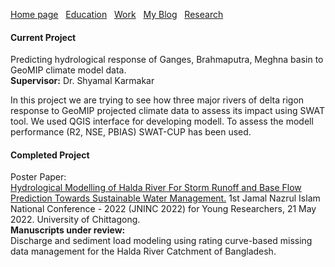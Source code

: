 [Home page](./README.md)&nbsp;&nbsp;&nbsp;[Education](./education.md)&nbsp;&nbsp;&nbsp;[Work](./Work.md)&nbsp;&nbsp;&nbsp;[My Blog](./My_Blog.md)&nbsp;&nbsp;&nbsp;[Research](./research.md)

#### Current Project
Predicting hydrological response of Ganges, Brahmaputra, Meghna basin to GeoMIP climate model data.  
**Supervisor:** Dr. Shyamal Karmakar  

In this project we are trying to see how three major rivers of delta rigon response to GeoMIP projected climate data to assess its impact using SWAT tool. We used QGIS interface for developing modell. To assess the modell performance (R2, NSE, PBIAS) SWAT-CUP has been used.  
#### Completed Project 
Poster Paper:  
[Hydrological Modelling of Halda River For Storm Runoff and Base Flow Prediction Towards Sustainable Water Management.](https://dx.doi.org/10.13140/RG.2.2.22918.45122) 1st Jamal Nazrul Islam National Conference - 2022 (JNINC 2022) for Young Researchers, 21 May 2022. University of Chittagong.  
**Manuscripts under review:**  
Discharge and sediment load modeling using rating curve-based missing data management for the Halda River Catchment of Bangladesh.
